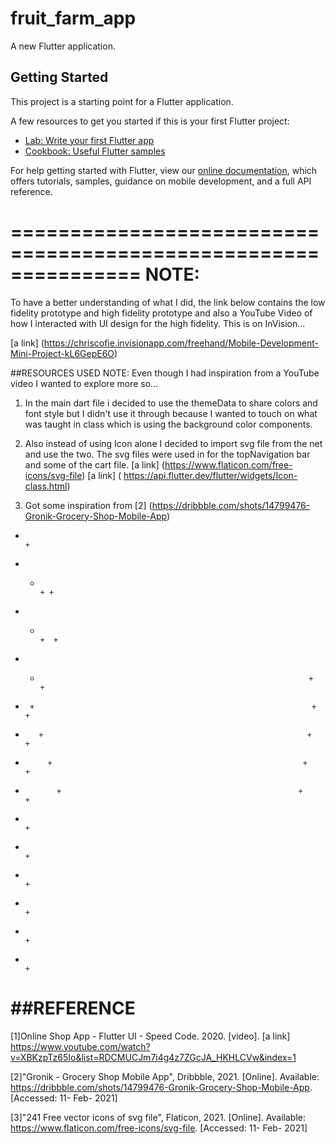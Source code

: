 # fruit_farm_app

A new Flutter application.

## Getting Started

This project is a starting point for a Flutter application.

A few resources to get you started if this is your first Flutter project:

- [Lab: Write your first Flutter app](https://flutter.dev/docs/get-started/codelab)
- [Cookbook: Useful Flutter samples](https://flutter.dev/docs/cookbook)

For help getting started with Flutter, view our
[online documentation](https://flutter.dev/docs), which offers tutorials,
samples, guidance on mobile development, and a full API reference.

===============================================================
NOTE:
===============================================================

To have a better understanding of what I did, the link below contains the low fidelity
prototype and high fidelity prototype and also a YouTube Video of how I interacted with 
UI design for the high fidelity. This is on InVision...

[a link] (https://chriscofie.invisionapp.com/freehand/Mobile-Development-Mini-Project-kL6GepE6O)
 
 ##RESOURCES USED
 NOTE: Even though I had inspiration from a YouTube video I wanted to explore more so...
 1) In the main dart file i decided to use the themeData to share colors and font style but I didn't use it  through
 because I wanted to touch on what was taught in class which is using the background color components.
 
 2) Also instead of using Icon alone I decided to import svg file from the net and use the two. The 
 svg files were used in for the topNavigation bar and some of the cart file.
 [a link] (https://www.flaticon.com/free-icons/svg-file)
   [a link] ( https://api.flutter.dev/flutter/widgets/Icon-class.html)
   
 3) Got some inspiration from [2] (https://dribbble.com/shots/14799476-Gronik-Grocery-Shop-Mobile-App)
 
 
 
 +                                                                         +
 + +                                                                      + +
 +  +                                                                    +  +
 +    +                                                                 +   +
 +      +                                                              +    +
 +        +                                                           +     +
 +          +                                                        +      +
 +            +                                                     +       +
 +                                                                          +
 +                                                                          +
 +                                                                          +
 +                                                                          +
 +                                                                          +
 +                                                                          +
 
 
 
 
 
 
 ##REFERENCE
 ===================================================================
 [1]Online Shop App - Flutter UI - Speed Code. 2020. [video]. [a link] https://www.youtube.com/watch?v=XBKzpTz65Io&list=RDCMUCJm7i4g4z7ZGcJA_HKHLCVw&index=1
 
 [2]"Gronik - Grocery Shop Mobile App", Dribbble, 2021. [Online]. Available: https://dribbble.com/shots/14799476-Gronik-Grocery-Shop-Mobile-App. [Accessed: 11- Feb- 2021]
 
 [3]"241 Free vector icons of svg file", Flaticon, 2021. [Online]. Available: https://www.flaticon.com/free-icons/svg-file. [Accessed: 11- Feb- 2021]